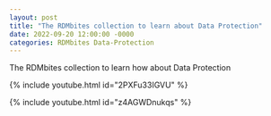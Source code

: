 ```yaml
---
layout: post
title: "The RDMbites collection to learn about Data Protection"
date: 2022-09-20 12:00:00 -0000
categories: RDMbites Data-Protection
---
```

The RDMbites collection to learn how  about Data Protection

{% include youtube.html id="2PXFu33IGVU" %}

{% include youtube.html id="z4AGWDnukqs" %}
